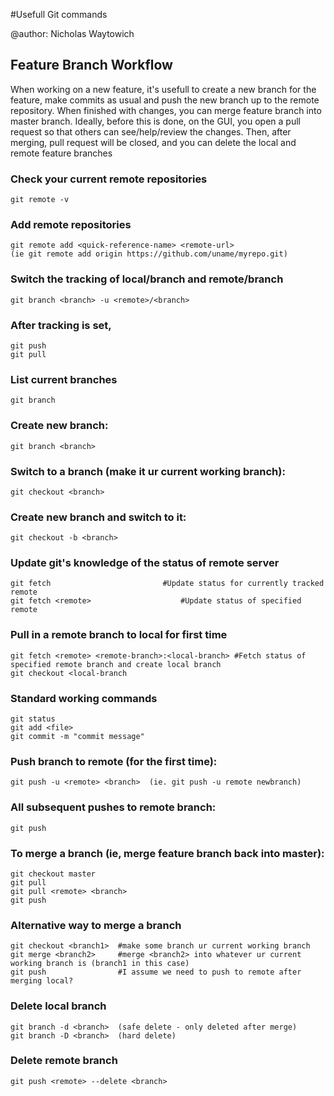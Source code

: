 #Usefull Git commands

@author: Nicholas Waytowich


## Feature Branch Workflow
When working on a new feature, it's usefull to create a new branch for the feature,
make commits as usual and push the new branch up to the remote repository. 
When finished with changes, you can merge feature branch into master branch. Ideally,
before this is done, on the GUI, you open a pull request so that others can see/help/review
the changes. Then, after merging, pull request will be closed, and you can delete the 
local and remote feature branches


### Check your current remote repositories
    git remote -v
    
### Add remote repositories
    git remote add <quick-reference-name> <remote-url>
    (ie git remote add origin https://github.com/uname/myrepo.git)

### Switch the tracking of local/branch and remote/branch
    git branch <branch> -u <remote>/<branch>

### After tracking is set, 
    git push
    git pull

### List current branches
    git branch

### Create new branch:
    git branch <branch>
    
### Switch to a branch (make it ur current working branch):
    git checkout <branch>

### Create new branch and switch to it:
    git checkout -b <branch>
    
### Update git's knowledge of the status of remote server
    git fetch					      #Update status for currently tracked remote
    git fetch <remote>				      #Update status of specified remote

### Pull in a remote branch to local for first time
    git fetch <remote> <remote-branch>:<local-branch> #Fetch status of specified remote branch and create local branch
    git checkout <local-branch
    
### Standard working commands
    git status
    git add <file>
    git commit -m "commit message"
    
### Push branch to remote (for the first time):
    git push -u <remote> <branch>  (ie. git push -u remote newbranch)
    
### All subsequent pushes to remote branch:
    git push
    
### To merge a branch (ie, merge feature branch back into master):
    git checkout master
    git pull
    git pull <remote> <branch>
    git push

### Alternative way to merge a branch
    git checkout <branch1>  #make some branch ur current working branch
    git merge <branch2>     #merge <branch2> into whatever ur current working branch is (branch1 in this case)
    git push                #I assume we need to push to remote after merging local?
    
### Delete local branch
    git branch -d <branch>  (safe delete - only deleted after merge)
    git branch -D <branch>  (hard delete)
    
### Delete remote branch
    git push <remote> --delete <branch>



